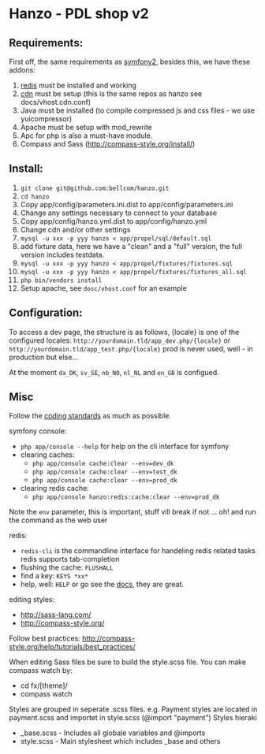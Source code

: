 # Hanzo - PDL shop v2


## Requirements:

First off, the same requirements as [symfony2](http://symfony.com/doc/2.0/reference/requirements.html), besides this, we have these addons:

1. [redis](http://redis.io/) must be installed and working
2. [cdn](https://github.com/bellcom/hanzo) must be setup (this is the same repos as hanzo see docs/vhost.cdn.conf)
3. Java must be installed (to compile compressed js and css files - we use yuicompressor)
4. Apache must be setup with mod_rewrite
5. Apc for php is also a must-have module.
6. Compass and Sass (http://compass-style.org/install/)


## Install:

1. `git clone git@github.com:bellcom/hanzo.git`
2. `cd hanzo`
3. Copy app/config/parameters.ini.dist to app/config/parameters.ini
  1. Change any settings necessary to connect to your database
4. Copy app/config/hanzo.yml.dist to app/config/hanzo.yml
  1. Change cdn and/or other settings
5. `mysql -u xxx -p yyy hanzo < app/propel/sql/default.sql`
6. add fixture data, here we have a "clean" and a "full" version, the full version includes testdata.
  1. `mysql -u xxx -p yyy hanzo < app/propel/fixtures/fixtures.sql`
  2. `mysql -u xxx -p yyy hanzo < app/propel/fixtures/fixtures_all.sql`
7. `php bin/vendors install`
8. Setup apache, see `dosc/vhost.conf` for an example


## Configuration:

To access a dev page, the structure is as follows, {locale} is one of the configured locales: `http://yourdomain.tld/app_dev.php/{locale}` or `http://yourdomain.tld/app_test.php/{locale}` prod is never used, well - in production but else...

At the moment `da_DK`, `sv_SE`, `nb_NO`, `nl_NL` and `en_GB` is configued.


## Misc

Follow the [coding standards](http://symfony.com/doc/current/contributing/code/standards.html) as much as possible.

symfony console:

- `php app/console --help` for help on the cli interface for symfony
- clearing caches:
  - `php app/console cache:clear --env=dev_dk`
  - `php app/console cache:clear --env=test_dk`
  - `php app/console cache:clear --env=prod_dk`
- clearing redis cache:
  - `php app/console hanzo:redis:cache:clear --env=prod_dk`

Note the `env` parameter, this is important, stuff vill break if not ... oh! and run the command as the web user

redis:

- `redis-cli` is the commandline interface for handeling redis related tasks
  redis supports tab-completion
- flushing the cache: `FLUSHALL`
- find a key: `KEYS *xx*`
- help, well: `HELP` or go see the [docs](http://redis.io/documentation), they are great.

editing styles:

- http://sass-lang.com/
- http://compass-style.org/

Follow best practices: http://compass-style.org/help/tutorials/best_practices/

When editing Sass files be sure to build the style.scss file. You can make compass watch by:
- cd fx/[theme]/
- compass watch

Styles are grouped in seperate .scss files. e.g. Payment styles are located in payment.scss and importet in style.scss (@import "payment")
Styles hieraki

- _base.scss - Includes all globale variables and @imports
- style.scss - Main stylesheet which includes _base and others

